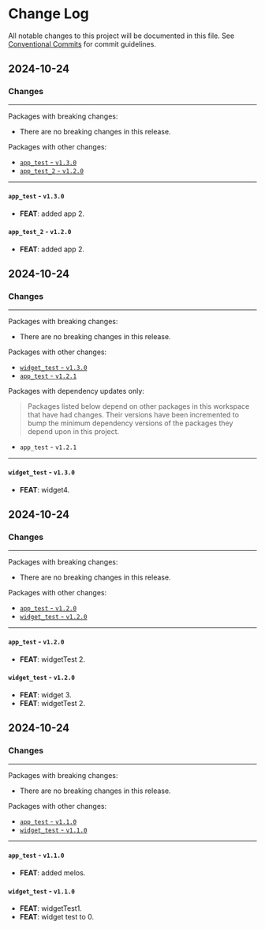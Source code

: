 # Change Log

All notable changes to this project will be documented in this file.
See [Conventional Commits](https://conventionalcommits.org) for commit guidelines.

## 2024-10-24

### Changes

---

Packages with breaking changes:

 - There are no breaking changes in this release.

Packages with other changes:

 - [`app_test` - `v1.3.0`](#app_test---v130)
 - [`app_test_2` - `v1.2.0`](#app_test_2---v120)

---

#### `app_test` - `v1.3.0`

 - **FEAT**: added app 2.

#### `app_test_2` - `v1.2.0`

 - **FEAT**: added app 2.


## 2024-10-24

### Changes

---

Packages with breaking changes:

 - There are no breaking changes in this release.

Packages with other changes:

 - [`widget_test` - `v1.3.0`](#widget_test---v130)
 - [`app_test` - `v1.2.1`](#app_test---v121)

Packages with dependency updates only:

> Packages listed below depend on other packages in this workspace that have had changes. Their versions have been incremented to bump the minimum dependency versions of the packages they depend upon in this project.

 - `app_test` - `v1.2.1`

---

#### `widget_test` - `v1.3.0`

 - **FEAT**: widget4.


## 2024-10-24

### Changes

---

Packages with breaking changes:

 - There are no breaking changes in this release.

Packages with other changes:

 - [`app_test` - `v1.2.0`](#app_test---v120)
 - [`widget_test` - `v1.2.0`](#widget_test---v120)

---

#### `app_test` - `v1.2.0`

 - **FEAT**: widgetTest 2.

#### `widget_test` - `v1.2.0`

 - **FEAT**: widget 3.
 - **FEAT**: widgetTest 2.


## 2024-10-24

### Changes

---

Packages with breaking changes:

 - There are no breaking changes in this release.

Packages with other changes:

 - [`app_test` - `v1.1.0`](#app_test---v110)
 - [`widget_test` - `v1.1.0`](#widget_test---v110)

---

#### `app_test` - `v1.1.0`

 - **FEAT**: added melos.

#### `widget_test` - `v1.1.0`

 - **FEAT**: widgetTest1.
 - **FEAT**: widget test to 0.

